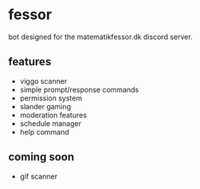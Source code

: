 # fessor
bot designed for the matematikfessor.dk discord server.

## features
- viggo scanner
- simple prompt/response commands
- permission system
- slander gaming
- moderation features
- schedule manager
- help command

## coming soon
- gif scanner
